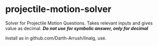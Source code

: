 # projectile-motion-solver
Solver for Projectile Motion Questions. Takes relevant inputs and gives value as decimal.
_**Do not use for symbolic answer, only for decimal**_

Install as in github.com/Darth-Arrush/linalg, use.
